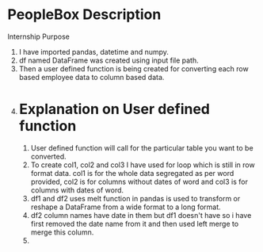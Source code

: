 # PeopleBox Description
Internship Purpose

1. I have imported pandas, datetime and numpy.
2. df named DataFrame was created using input file path.
3. Then a user defined function is being created for converting each row based employee data to column based data.
4. # Explanation on User defined function
   1. User defined function will call for the particular table you want to be converted.
   2. To create col1, col2 and col3 I have used for loop which is still in row format data. col1 is for the whole data segregated as per word provided, col2 is for columns without dates of word and col3 is for columns with dates of word.
   3. df1 and df2 uses melt function in pandas is used to transform or reshape a DataFrame from a wide format to a long format.
   4. df2 column names have date in them but df1 doesn't have so i have first removed the date name from it and then used left merge to merge this column.
   5. 
   
